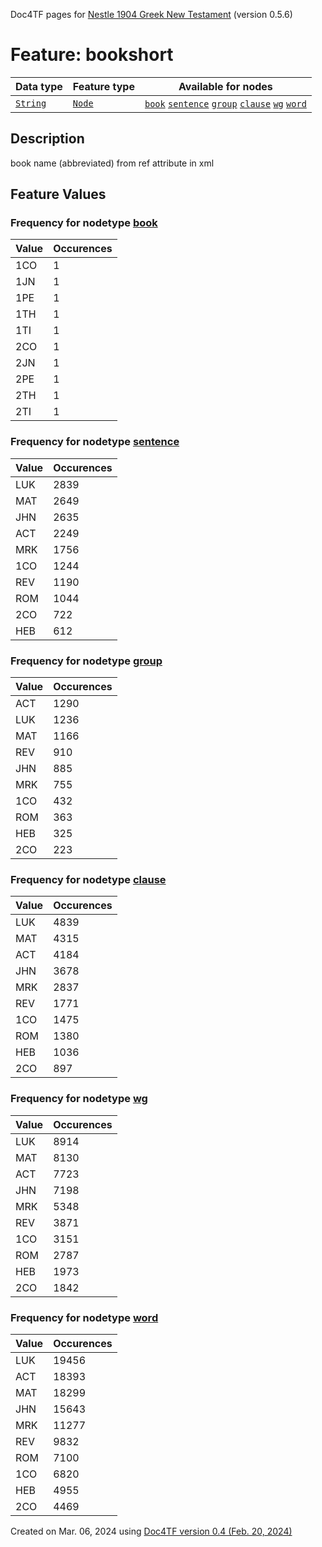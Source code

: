 Doc4TF pages for [Nestle 1904 Greek New Testament](https://github.com/saulocantanhede/tfgreek2/tree/main/tf) (version 0.5.6)
# Feature: bookshort
Data type|Feature type|Available for nodes
---|---|---
[`String`](featurebydatatype.md#string)|[`Node`](featurebytype.md#node)| [`book`](featurebynodetype.md#book)  [`sentence`](featurebynodetype.md#sentence)  [`group`](featurebynodetype.md#group)  [`clause`](featurebynodetype.md#clause)  [`wg`](featurebynodetype.md#wg)  [`word`](featurebynodetype.md#word) 
## Description
book name (abbreviated) from ref attribute in xml
## Feature Values
### Frequency for nodetype [book](featurebynodetype.md#book)
Value|Occurences
---|---
1CO|1
1JN|1
1PE|1
1TH|1
1TI|1
2CO|1
2JN|1
2PE|1
2TH|1
2TI|1
### Frequency for nodetype [sentence](featurebynodetype.md#sentence)
Value|Occurences
---|---
LUK|2839
MAT|2649
JHN|2635
ACT|2249
MRK|1756
1CO|1244
REV|1190
ROM|1044
2CO|722
HEB|612
### Frequency for nodetype [group](featurebynodetype.md#group)
Value|Occurences
---|---
ACT|1290
LUK|1236
MAT|1166
REV|910
JHN|885
MRK|755
1CO|432
ROM|363
HEB|325
2CO|223
### Frequency for nodetype [clause](featurebynodetype.md#clause)
Value|Occurences
---|---
LUK|4839
MAT|4315
ACT|4184
JHN|3678
MRK|2837
REV|1771
1CO|1475
ROM|1380
HEB|1036
2CO|897
### Frequency for nodetype [wg](featurebynodetype.md#wg)
Value|Occurences
---|---
LUK|8914
MAT|8130
ACT|7723
JHN|7198
MRK|5348
REV|3871
1CO|3151
ROM|2787
HEB|1973
2CO|1842
### Frequency for nodetype [word](featurebynodetype.md#word)
Value|Occurences
---|---
LUK|19456
ACT|18393
MAT|18299
JHN|15643
MRK|11277
REV|9832
ROM|7100
1CO|6820
HEB|4955
2CO|4469
 

Created on Mar. 06, 2024 using [Doc4TF  version 0.4 (Feb. 20, 2024)](https://github.com/tonyjurg/Doc4TF) 